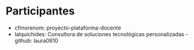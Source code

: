 # Participantes

- cfmorenom: proyecto-plataforma-docente
- lalquichides: Consultora de soluciones tecnológicas personalizadas - github: laura0610
